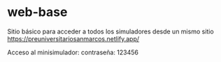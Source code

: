 # web-base
Sitio básico para acceder a todos los simuladores desde un mismo sitio
https://preuniversitariosanmarcos.netlify.app/

Acceso al minisimulador: contraseña: 123456
